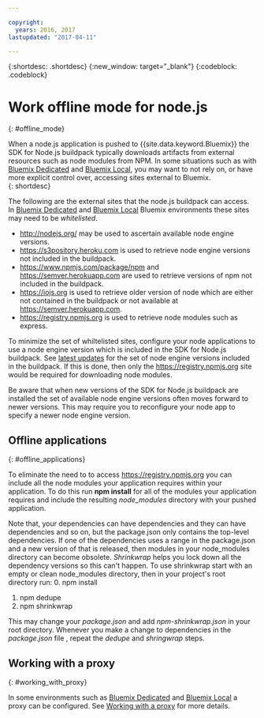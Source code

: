 ```yaml
---

copyright:
  years: 2016, 2017
lastupdated: "2017-04-11"

---
```


{:shortdesc: .shortdesc}
{:new_window: target="_blank"}
{:codeblock: .codeblock}


# Work offline mode for node.js
{: #offline_mode}

When a node.js application is pushed to {{site.data.keyword.Bluemix}} the SDK for Node.js buildpack
typically downloads artifacts from external resources such as node modules from NPM.  In some
situations such as with [Bluemix Dedicated](/docs/dedicated/index.html#dedicated) and
[Bluemix Local](/docs/local/index.html#local),  you may want to not rely on,
or have more explicit control over, accessing sites external to Bluemix.  
{: shortdesc}

The following are the external sites that the node.js buildpack can access.  In [Bluemix Dedicated](/docs/dedicated/index.html#dedicated) and
[Bluemix Local](/docs/local/index.html#local) Bluemix environments these sites may need to be *whitelisted*.

* http://nodejs.org/ may be used to ascertain available node engine versions.
* https://s3pository.heroku.com is used to retrieve node engine versions not included in the buildpack.
*  https://www.npmjs.com/package/npm and https://semver.herokuapp.com are used to retrieve versions of npm not included in the buildpack.
* https://iojs.org is used to retrieve older version of node which are either not contained in the buildpack or not available at  https://semver.herokuapp.com.
* https://registry.npmjs.org is used to retrieve node modules such as express.

To minimize the set of whiltelisted sites, configure your node applications to use a node engine version which is included in the SDK for Node.js buildpack.  See [latest updates](./updates.html) for the set of node engine versions included in the buildpack.  If this is done, then only the https://registry.npmjs.org site would be required for downloading node modules.

Be aware that when new versions of the SDK for Node.js buildpack are installed the set of available node engine versions often
moves forward to newer versions.  This may require you to reconfigure your node app to specify a newer node engine version.


## Offline applications
{: #offline_applications}

To eliminate the need to to access https://registry.npmjs.org you can include all the node modules your application requires within your application.  To do this run **npm install** for all of the modules your application requires and include the resulting *node_modules* directory with your pushed application.

Note that, your dependencies can have dependencies and they can have dependencies and so on, but the package.json
only contains the top-level dependencies. If one of the dependencies uses a range in the package.json and a new version of that is released, then modules in your node_modules directory can become obsolete. *Shrinkwrap* helps you lock down all the dependency versions so this can't happen.  To use shrinkwrap start with an empty or clean node_modules directory, then in your project's root directory run:
0. npm install
1. npm dedupe
2. npm shrinkwrap

This may change your *package.json* and add *npm-shrinkwrap.json* in your root directory.
Whenever you make a change to dependencies in the *package.json* file , repeat the *dedupe* and *shringwrap* steps.

## Working with a proxy
{: #working_with_proxy}

In some environments such as [Bluemix Dedicated](/docs/dedicated/index.html#dedicated) and
[Bluemix Local](/docs/local/index.html#local) a proxy can be configured. See
[Working with a proxy](/docs/manageapps/workingWithProxy.html) for more details.
